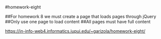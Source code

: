 #homework-eight

##For homework 8 we must create a page that loads pages through jQuery
##Only use one page to load content
##All pages must have full content

https://in-info-web4.informatics.iupui.edu/~garizola/homework-eight/
